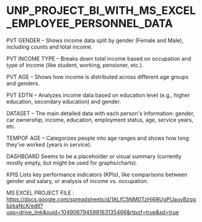 # UNP_PROJECT_BI_WITH_MS_EXCEL_EMPLOYEE_PERSONNEL_DATA


PVT GENDER – Shows income data split by gender (Female and Male), including counts and total income.

PVT INCOME TYPE – Breaks down total income based on occupation and type of income (like student, working, pensioner, etc.).

PVT AGE – Shows how income is distributed across different age groups and genders.

PVT EDTN – Analyzes income data based on education level (e.g., higher education, secondary education) and gender.

DATASET – The main detailed data with each person's information: gender, car ownership, income, education, employment status, age, service years, etc.

TEMPOF AGE – Categorizes people into age ranges and shows how long they’ve worked (years in service).

DASHBOARD  Seems to be a placeholder or visual summary (currently mostly empty, but might be used for graphs/charts).

KPIS  Lists key performance indicators (KPIs), like comparisons between gender and salary, or analysis of income vs. occupation.

MS EXCEL PROJECT FILE : https://docs.google.com/spreadsheets/d/1ALfC5NM0TzHj6RUgPUauvBzggbzkaNcX/edit?usp=drive_link&ouid=104906794598163135466&rtpof=true&sd=true
